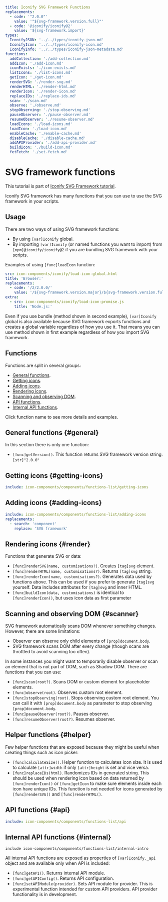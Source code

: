 ```yaml
title: Iconify SVG Framework Functions
replacements:
  - code: '"2.0.0"'
    value: '"${svg-framework.version.full}"'
  - code: '@iconify/iconify@2'
    value: '${svg-framework.import}'
types:
  IconifyJSON: '../../types/iconify-json.md'
  IconifyIcon: '../../types/iconify-icon.md'
  IconifyInfo: '../../types/iconify-json-metadata.md'
functions:
  addCollection: './add-collection.md'
  addIcon: './add-icon.md'
  iconExists: './icon-exists.md'
  listIcons: './list-icons.md'
  getIcon: './get-icon.md'
  renderSVG: './render-svg.md'
  renderHTML: './render-html.md'
  renderIcon: './render-icon.md'
  replaceIDs: './replace-ids.md'
  scan: './scan.md'
  observe: './observe.md'
  stopObserving: './stop-observing.md'
  pauseObserver: './pause-observer.md'
  resumeObserver: './resume-observer.md'
  loadIcons: './load-icons.md'
  loadIcon: './load-icon.md'
  enableCache: './enable-cache.md'
  disableCache: './disable-cache.md'
  addAPIProvider: './add-api-provider.md'
  buildIcon: './build-icon.md'
  fetFetch: './set-fetch.md'
```

# SVG framework functions

This tutorial is part of [Iconify SVG Framework tutorial](./index.md).

Iconify SVG framework has many functions that you can use to use the SVG framework in your scripts.

## Usage

There are two ways of using SVG framework functions:

- By using `[var]Iconify` global.
- By importing `[var]Iconify` (or named functions you want to import) from `[npm]@iconify/iconify@2` if you are bundling SVG framework with your scripts.

Examples of using `[func]loadIcon` function:

```yaml
src: icon-components/iconify/load-icon-global.html
title: 'Browser:'
replacements:
  - code: '/2/2.0.0/'
    value: '/${svg-framework.version.major}/${svg-framework.version.full}/'
extra:
  - src: icon-components/iconify/load-icon-promise.js
    title: 'Node.js:'
```


Even if you use bundle (method shown in second example), `[var]Iconify` global is also available because SVG framework exports functions and creates a global variable regardless of how you use it. That means you can use method shown in first example regardless of how you import SVG framework.

## Functions

Functions are split in several groups:

- [General functions](#general).
- [Getting icons](#getting-icons).
- [Adding icons](#adding-icons).
- [Rendering icons](#render).
- [Scanning and observing DOM](#scanner).
- [API functions](#api).
- [Internal API functions](#internal).

Click function name to see more details and examples.

## General functions {#general}

In this section there is only one function:

- `[func]getVersion()`. This function returns SVG framework version string. `[str]"2.0.0"`

## Getting icons {#getting-icons}

```yaml
include: icon-components/components/functions-list/getting-icons
```

## Adding icons {#adding-icons}

```yaml
include: icon-components/components/functions-list/adding-icons
replacements:
  - search: 'component'
    replace: 'SVG framework'
```

## Rendering icons {#render}

Functions that generate SVG or data:

- `[func]renderSVG(name, customisations?)`. Creates `[tag]svg` element.
- `[func]renderHTML(name, customisations?)`. Returns `[tag]svg` string.
- `[func]renderIcon(name, customisations?)`. Generates data used by functions above. This can be used if you prefer to generate `[tag]svg` yourself. Data includes attributes for `[tag]svg` and inner HTML.
- `[func]buildIcon(data, customisations)` is identical to `[func]renderIcon()`, but uses icon data as first parameter

## Scanning and observing DOM {#scanner}

SVG framework automatically scans DOM whenever something changes. However, there are some limitations:

- Observer can observe only child elements of `[prop]document.body`.
- SVG framework scans DOM after every change (though scans are throttled to avoid scanning too often).

In some instances you might want to temporarily disable observer or scan an element that is not part of DOM, such as Shadow DOM. There are functions that you can use:

- `[func]scan(root?)`. Scans DOM or custom element for placeholder elements.
- `[func]observe(root)`. Observes custom root element.
- `[func]stopObserving(root)`. Stops observing custom root element. You can call it with `[prop]document.body` as parameter to stop observing `[prop]document.body`.
- `[func]pauseObserver(root?)`. Pauses observer.
- `[func]resumeObserver(root?)`. Resumes observer.

## Helper functions {#helper}

Few helper functions that are exposed because they might be useful when creating things such as icon picker:

- `[func]calculateSize()`. Helper function to calculates icon size. It is used to calculate `[attr]width` if only `[attr]height` is set and vice versa.
- `[func]replaceIDs(html)`. Randomizes IDs in generated string. This should be used when rendering icon based on data returned by `[func]renderIcon()` or `[func]getIcon` to make sure elements inside each icon have unique IDs. This function is not needed for icons generated by `[func]renderSVG()` and `[func]renderHTML()`.

## API functions {#api}

```yaml
include: icon-components/components/functions-list/api
```

## Internal API functions {#internal}

`include icon-components/components/functions-list/internal-intro`

All internal API functions are exposed as properties of `[var]Iconify._api` object and are available only when API is included:

- `[func]getAPI()`. Returns internal API module.
- `[func]getAPIConfig()`. Returns API configuration.
- `[func]setAPIModule(provider)`. Sets API module for provider. This is experimental function intended for custom API providers. API provider functionality is in development.
